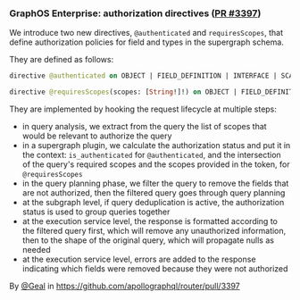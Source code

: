 ### GraphOS Enterprise: authorization directives ([PR #3397](https://github.com/apollographql/router/pull/3397))

We introduce two new directives, `@authenticated` and `requiresScopes`, that define authorization policies for field and types in the supergraph schema.

They are defined as follows:

```graphql
directive @authenticated on OBJECT | FIELD_DEFINITION | INTERFACE | SCALAR | ENUM

directive @requiresScopes(scopes: [String!]!) on OBJECT | FIELD_DEFINITION | INTERFACE | SCALAR | ENUM
```

They are implemented by hooking the request lifecycle at multiple steps:
- in query analysis, we extract from the query the list of scopes that would be relevant to authorize the query
- in a supergraph plugin, we calculate the authorization status and put it in the context: `is_authenticated` for `@authenticated`, and the intersection of the query's required scopes and the scopes provided in the token, for `@requiresScopes`
- in the query planning phase, we filter the query to remove the fields that are not authorized, then the filtered query goes through query planning
- at the subgraph level, if query deduplication is active, the authorization status is used to group queries together
- at the execution service level, the response is formatted according to the filtered query first, which will remove any unauthorized information, then to the shape of the original query, which will propagate nulls as needed
- at the execution service level, errors are added to the response indicating which fields were removed because they were not authorized

By [@Geal](https://github.com/Geal) in https://github.com/apollographql/router/pull/3397